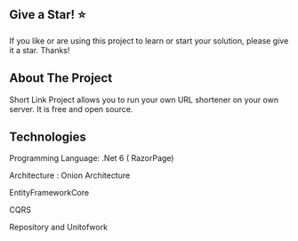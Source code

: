Give a Star! ⭐
-----------------------------------------------------------------------------------------------------
If you like or are using this project to learn or start your solution, please give it a star. Thanks!

About The Project
-----------------------------------------------------------------------------------------------------
Short Link Project allows you to run your own URL shortener on your own server. It is free and open source.

Technologies
-----------------------------------------------------------------------------------------------------
Programming Language: .Net 6 ( RazorPage)

Architecture : Onion Architecture

EntityFrameworkCore 

CQRS

Repository and Unitofwork
